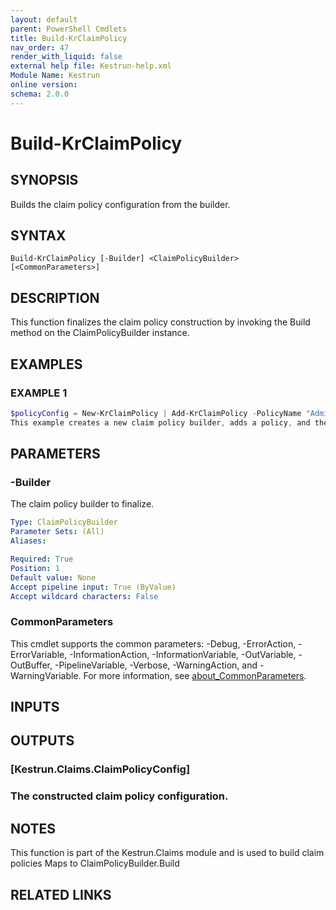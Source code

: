 ```yaml
---
layout: default
parent: PowerShell Cmdlets
title: Build-KrClaimPolicy
nav_order: 47
render_with_liquid: false
external help file: Kestrun-help.xml
Module Name: Kestrun
online version:
schema: 2.0.0
---
```


# Build-KrClaimPolicy

## SYNOPSIS
Builds the claim policy configuration from the builder.

## SYNTAX

```
Build-KrClaimPolicy [-Builder] <ClaimPolicyBuilder> [<CommonParameters>]
```

## DESCRIPTION
This function finalizes the claim policy construction by invoking the Build method on the ClaimPolicyBuilder instance.

## EXAMPLES

### EXAMPLE 1
```powershell
$policyConfig = New-KrClaimPolicy | Add-KrClaimPolicy -PolicyName "AdminOnly" -ClaimType "role" -AllowedValues "admin" | Build-KrClaimPolicy
This example creates a new claim policy builder, adds a policy, and then builds the claim policy configuration.
```

## PARAMETERS

### -Builder
The claim policy builder to finalize.

```yaml
Type: ClaimPolicyBuilder
Parameter Sets: (All)
Aliases:

Required: True
Position: 1
Default value: None
Accept pipeline input: True (ByValue)
Accept wildcard characters: False
```

### CommonParameters
This cmdlet supports the common parameters: -Debug, -ErrorAction, -ErrorVariable, -InformationAction, -InformationVariable, -OutVariable, -OutBuffer, -PipelineVariable, -Verbose, -WarningAction, and -WarningVariable. For more information, see [about_CommonParameters](http://go.microsoft.com/fwlink/?LinkID=113216).

## INPUTS

## OUTPUTS

### [Kestrun.Claims.ClaimPolicyConfig]
### The constructed claim policy configuration.
## NOTES
This function is part of the Kestrun.Claims module and is used to build claim policies
Maps to ClaimPolicyBuilder.Build

## RELATED LINKS
